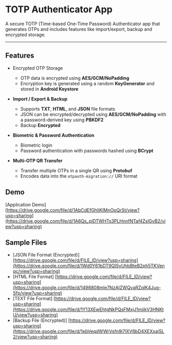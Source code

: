 # **TOTP Authenticator App**

A secure TOTP (Time-based One-Time Password) Authenticator app that generates OTPs and includes features like import/export, backup and encrypted storage.


---

## **Features**

- Encrypted OTP Storage  
  - OTP data is encrypted using **AES/GCM/NoPadding**
  - Encryption key is generated using a random **KeyGenerator** and stored in **Android Keystore**

- **Import / Export & Backup**  
  - Supports **TXT**, **HTML**, and **JSON** file formats  
  - JSON can be encrypted/decrypted using **AES/GCM/NoPadding** with a password-derived key using **PBKDF2**
  - Backup **Encrypted**

- **Biometric & Password Authentication**  
  - Biometric login
  - Password authentication with passwords hashed using **BCrypt**

- **Multi-OTP QR Transfer**  
  - Transfer multiple OTPs in a single QR using **Protobuf**  
  - Encodes data into the `otpauth-migration://` URI format
 

## Demo

[Application Demo] [https://drive.google.com/file/d/1AbCdEfGhIjKlMnOpQrSt/view?usp=sharing](https://drive.google.com/file/d/1A6Qs_pjDTWHTs3PLHnnfNTaf4ZslGvB2/view?usp=sharing)


## Sample Files

- [JSON File Format (Encrypted)] [https://drive.google.com/file/d/FILE_ID/view?usp=sharing](https://drive.google.com/file/d/1Wd0Y61bDT9QlSyUhbBteB2ph5TKVenqc/view?usp=sharing)
- [HTML File Format] [https://drive.google.com/file/d/FILE_ID/view?usp=sharing](https://drive.google.com/file/d/1498808mle7NzAIZWQvaRZqlK4Jug-Sfp/view?usp=sharing)
- [TEXT File Format] [https://drive.google.com/file/d/FILE_ID/view?usp=sharing](https://drive.google.com/file/d/1Y13XEwEhtgNkPQsFMxjJ1miikV3HNKtU/view?usp=sharing)
- [Backup File (Encrypted)] [https://drive.google.com/file/d/FILE_ID/view?usp=sharing](https://drive.google.com/file/d/1ebVeqdWWrVsfn9i7lXV6bD4XEXxajSL2/view?usp=sharing)

